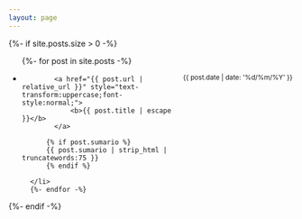 ```yaml
---
layout: page
---
```

{%- if site.posts.size > 0 -%}
<div class="coluna">
  <ul class="">
      {%- for post in site.posts -%}
      <li>
          <small style="float:right;">{{ post.date | date: '%d/%m/%Y' }}</small>

            <a href="{{ post.url | relative_url }}" style="text-transform:uppercase;font-style:normal;">
                <b>{{ post.title | escape }}</b>
            </a>

          {% if post.sumario %}
          {{ post.sumario | strip_html | truncatewords:75 }}
          {% endif %}

      </li>
      {%- endfor -%}
  </ul>
</div>
{%- endif -%}
